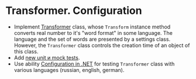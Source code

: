 # Transformer. Configuration

- Implement [Transformer](/TransformerWithConfiguration/Transformer.cs#L10) class, whose `Transform` instance method converts real number to it's "word format" in some language. The language and the set of words are presented by a settings class. However, the `Transformer` class controls the creation time of an object of this class.
- Add [new unit и mock tests](/TransformerWithConfiguration.Tests/TransformerTests.cs).
- Use ability [Configuration in .NET](https://docs.microsoft.com/en-us/dotnet/core/extensions/configuration) for testing `Transformer` class with various languages (russian, english, german).
